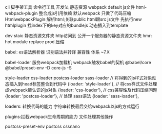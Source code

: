 <!--
 * @Description: 
 * @Author: YiYi@sp-0271
 * @Date: 2021-12-31 10:07:16
 * @LastEditors: Please set LastEditors
 * @LastEditTime: 2021-12-31 15:12:47
-->
cli 脚手架工具  命令行工具
开发法 静态资源 
webpack default  js文件
html-webpack-plugin 整合成js引用依赖
默认webpack 只做了代码压缩
HtmlwebpackPlugin 解析html;关联public html跟src js文件
先执行new htmlplugin 找index下的key对应的bundlejs 动态插入到template

dev
staic 静态资源文件夹 http访问到 公开一个服务器的静态资源文件夹
hmr: hot module replace
prod 压缩

babel: es语法解析器 识别语法并转译 兼容性
体系 ~7.X  

babel-loader  服务webpack加载机 webpack触发babel的契机
@babel/core @babel/preset-env -D
core-js -S

style-loader css-loader postcss-loader sass-loader
// 将得到的js样式对象动态插入到head标签整合到代码中
{loader: 'style-loader'},
// 将css样式文件处理成webpack能认识的js对象
{loader: 'css-loader'},
// css兼容性及代码压缩问题
{loader: 'postcss-loader'},
// 处理 sass语法
{loader: 'sass-loader'},

loaders: 转换代码的能力 字符串转换最后交给webpack以js的方式运行

plugins:拦截webpack生命周期的能力 文件处理其他操作

postcss-preset-env postcss cssnano



